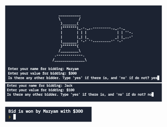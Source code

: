 ![This is an image](https://github.com/maryambiibii/100DaysOfCode/blob/main/Day9/img/Screen%20Shot%202022-01-20%20at%205.57.04%20PM.png)
![This is an image](https://github.com/maryambiibii/100DaysOfCode/blob/main/Day9/img/Screen%20Shot%202022-01-20%20at%205.57.36%20PM.png)

![This is an image](https://github.com/maryambiibii/100DaysOfCode/blob/main/Day9/img/Screen%20Shot%202022-01-20%20at%205.57.45%20PM.png)
